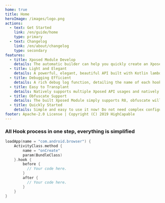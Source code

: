 ```yaml
---
home: true
title: Home
heroImage: /images/logo.png
actions:
  - text: Get Started
    link: /en/guide/home
    type: primary
  - text: Changelog
    link: /en/about/changelog
    type: secondary
features:
  - title: Xposed Module Develop
    details: The automatic builder can help you quickly create an Xposed Module, automatic configure the entry class and xposed_init files.
  - title: Light and Elegant
    details: A powerful, elegant, beautiful API built with Kotlin lambda can help you quickly implement method Hook and more convenient functions.
  - title: Debugging Efficient
    details: A rich debug log function, detailing the name of each hooked method, time-consuming to find the class can quickly debug and find errors.
  - title: Easy to Transplant
    details: Natively supports multiple Xposed API usages and natively connects to multiple Xposed APIs, Hook Frameworks within the supported range can be quickly integrated.
  - title: Obfuscate Support
    details: The built Xposed Module simply supports R8, obfuscate will not destroy the hook entry point, and no other configuration is required under R8.
  - title: Quickly Started
    details: Simple and easy to use it now! Do not need complex configuration and full development experience, Integrate dependencies and enjoy yourself.
footer: Apache-2.0 License | Copyright (C) 2019 HighCapable
---
```


### All Hook process in one step, everything is simplified

```kotlin
loadApp(name = "com.android.browser") {
    ActivityClass.method {
        name = "onCreate"
        param(BundleClass)
    }.hook {
        before {
          // Your code here.
        }
        after {
          // Your code here.
        }
    }
}
```